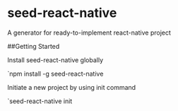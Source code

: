 # seed-react-native
A generator for ready-to-implement react-native project

##Getting Started

Install seed-react-native globally

`npm install -g seed-react-native

Initiate a new project by using init command

`seed-react-native init <Project Name>
